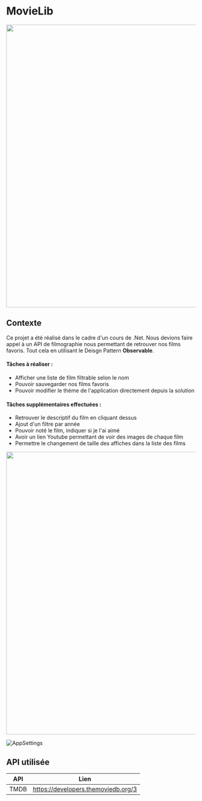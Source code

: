 # MovieLib
<img src="https://user-images.githubusercontent.com/38243794/156248205-bd74fca7-d830-4b74-8aa9-54de6bd4e5b4.png" width="750"/>

## Contexte
Ce projet a été réalisé dans le cadre d'un cours de .Net.
Nous devions faire appel à un API de filmographie nous permettant de retrouver nos films favoris.
Tout cela en utilisant le Deisgn Pattern **Observable**.
#### Tâches à réaliser :
 - Afficher une liste de film filtrable selon le nom
 - Pouvoir sauvegarder nos films favoris
 - Pouvoir modifier le thème de l'application directement depuis la solution 
#### Tâches supplémentaires effectuées :
 - Retrouver le descriptif du film en cliquant dessus
 - Ajout d'un filtre par année
 - Pouvoir noté le film, indiquer si je l'ai aimé
 - Avoir un lien Youtube permettant de voir des images de chaque film
 - Permettre le changement de taille des affiches dans la liste des films


<img src="https://user-images.githubusercontent.com/38243794/156248326-4340f1a3-3b63-4da5-a4eb-3c78876d2718.png" width="750"/>

![AppSettings](https://user-images.githubusercontent.com/38243794/156248830-b376dbce-c71c-4b0b-b1a8-e531c46246d6.png)


## API utilisée
| API | Lien |
| ------ | ------ |
| TMDB | https://developers.themoviedb.org/3 |
